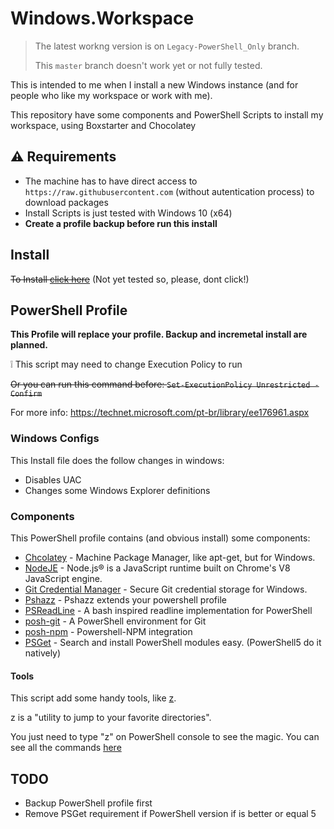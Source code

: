 # Windows.Workspace

> The latest workng version is on `Legacy-PowerShell_Only` branch.  
> 
> This `master` branch doesn't work yet or not fully tested.

This is intended to me when I install a new Windows instance (and for people who like my workspace or work with me).

This repository have some components and PowerShell Scripts to install my workspace, using Boxstarter and Chocolatey


## :warning: Requirements
- The machine has to have direct access to `https://raw.githubusercontent.com` (without autentication process) to download packages
- Install Scripts is just tested with Windows 10 (x64)
- **Create a profile backup before run this install**


## Install
~~To Install <a href='http://boxstarter.org/package/nr/url?https://raw.githubusercontent.com/AdrianoCahete/Windows.Workspace/master/Install.ps1'>click here</a>~~ (Not yet tested so, please, dont click!)



## PowerShell Profile
**This Profile will replace your profile. Backup and incremetal install are planned.**

:grey_exclamation: This script may need to change Execution Policy to run

~~Or you can run this command before: ```Set-ExecutionPolicy Unrestricted -Confirm```~~

For more info: https://technet.microsoft.com/pt-br/library/ee176961.aspx

### Windows Configs
This Install file does the follow changes in windows:
- Disables UAC
- Changes some Windows Explorer definitions

### Components
This PowerShell profile contains (and obvious install) some components:
- [Chcolatey](https://chocolatey.org/) - Machine Package Manager, like apt-get, but for Windows.
- [NodeJE](http://nodejs.org//) - Node.js® is a JavaScript runtime built on Chrome's V8 JavaScript engine.
- [Git Credential Manager](https://github.com/Microsoft/Git-Credential-Manager-for-Windows) - Secure Git credential storage for Windows. 
- [Pshazz](https://github.com/lukesampson/pshazz) - Pshazz extends your powershell profile
- [PSReadLine](https://github.com/lzybkr/PSReadLine/) -  A bash inspired readline implementation for PowerShell 
- [posh-git](http://dahlbyk.github.io/posh-git/) - A PowerShell environment for Git
- [posh-npm](https://github.com/MSOpenTech/posh-npm) - Powershell-NPM integration 
- [PSGet](http://psget.net/) - Search and install PowerShell modules easy. (PowerShell5 do it natively)

#### Tools
This script add some handy tools, like [z](https://github.com/JannesMeyer/z.ps). 

z is a "utility to jump to your favorite directories".

You just need to type "z" on PowerShell console to see the magic. You can see all the commands [here](https://github.com/JannesMeyer/z.ps#usage)



## TODO

- Backup PowerShell profile first
- Remove PSGet requirement if PowerShell version if is better or equal 5
